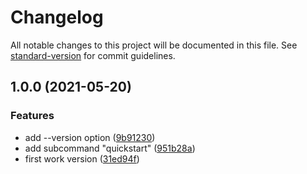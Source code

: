# Changelog

All notable changes to this project will be documented in this file. See [standard-version](https://github.com/conventional-changelog/standard-version) for commit guidelines.

## 1.0.0 (2021-05-20)


### Features

* add --version option ([9b91230](https://github.com/zhangxianbing/auto-usage/commit/9b91230ba52c5001478a03ab6a6b84a817459cab))
* add subcommand "quickstart" ([951b28a](https://github.com/zhangxianbing/auto-usage/commit/951b28aaeb11e2477e4a6bba550635ba8668be29))
* first work version ([31ed94f](https://github.com/zhangxianbing/auto-usage/commit/31ed94f46522ad05e39860f8e8eb6d2866e4b895))
